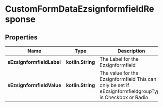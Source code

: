 
# CustomFormDataEzsignformfieldResponse

## Properties
| Name | Type | Description | Notes |
| ------------ | ------------- | ------------- | ------------- |
| **sEzsignformfieldLabel** | **kotlin.String** | The Label for the Ezsignformfield |  |
| **sEzsignformfieldValue** | **kotlin.String** | The value for the Ezsignformfield  This can only be set if eEzsignformfieldgroupType is Checkbox or Radio |  |



